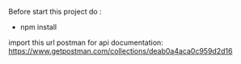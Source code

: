 Before start this project do :
- npm install

import this url postman for api documentation:
https://www.getpostman.com/collections/deab0a4aca0c959d2d16

